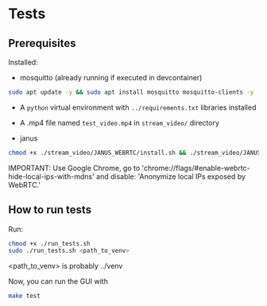 # Tests

## Prerequisites

Installed:
- mosquitto (already running if executed in devcontainer)
```bash
sudo apt update -y && sudo apt install mosquitto mosquitto-clients -y
```
- A `python` virtual environment with `../requirements.txt` libraries installed
- A .mp4 file named `test_video.mp4` in  `stream_video/` directory

- janus
```bash
chmod +x ./stream_video/JANUS_WEBRTC/install.sh && ./stream_video/JANUS_WEBRTC/install.sh
```
IMPORTANT:
Use Google Chrome, go to 'chrome://flags/#enable-webrtc-hide-local-ips-with-mdns' and disable: 'Anonymize local IPs exposed by WebRTC.'

## How to run tests
Run:
```bash
chmod +x ./run_tests.sh
sudo ./run_tests.sh <path_to_venv>
```
<path_to_venv> is probably ../venv

Now, you can run the GUI with
```bash
make test
```